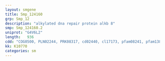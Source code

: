 ```yaml
---
layout: smgene
title: Smp_124160
grp: Smp_12
description: "alkylated dna repair protein alkb 8"
smp: Smp_124160.2
uniprot: "G4V6L2"
length:   936
cdd: "COG0500, PLN02244, PRK08317, cd02440, cl17173, pfam08241, pfam13847"
kk: K10770
categories: sm
---
```

